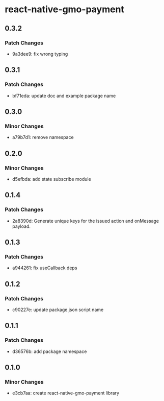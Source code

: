 # react-native-gmo-payment

## 0.3.2

### Patch Changes

- 9a3dee9: fix wrong typing

## 0.3.1

### Patch Changes

- bf71eda: update doc and example package name

## 0.3.0

### Minor Changes

- a79b7d1: remove namespace

## 0.2.0

### Minor Changes

- d5efbda: add state subscribe module

## 0.1.4

### Patch Changes

- 2a8390d: Generate unique keys for the issued action and onMessage payload.

## 0.1.3

### Patch Changes

- a944261: fix useCallback deps

## 0.1.2

### Patch Changes

- c90227e: update package.json script name

## 0.1.1

### Patch Changes

- d36576b: add package namespace

## 0.1.0

### Minor Changes

- e3cb7aa: create react-native-gmo-payment library
